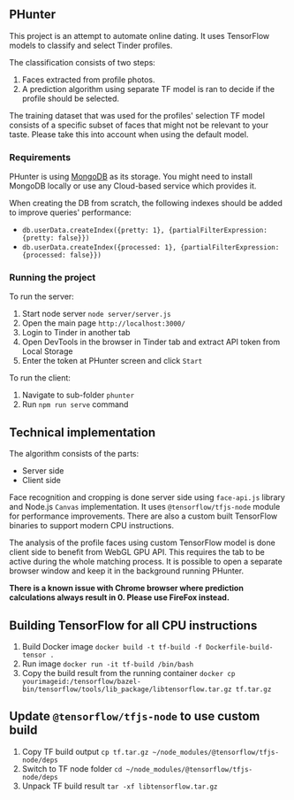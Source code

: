 ## PHunter
This project is an attempt to automate online dating. 
It uses TensorFlow models to classify and select Tinder profiles.

The classification consists of two steps:
1. Faces extracted from profile photos.
2. A prediction algorithm using separate TF model is ran to decide if the profile should be selected.

The training dataset that was used for the profiles' selection TF model consists of a specific subset of faces that might not be relevant to your taste.
Please take this into account when using the default model.

### Requirements
PHunter is using [MongoDB](https://www.mongodb.com/) as its storage.
You might need to install MongoDB locally or use any Cloud-based service which provides it.

When creating the DB from scratch, the following indexes should be added to improve queries' performance:
* `db.userData.createIndex({pretty: 1}, {partialFilterExpression: {pretty: false}})`
* `db.userData.createIndex({processed: 1}, {partialFilterExpression: {processed: false}})`

### Running the project
To run the server:
1. Start node server `node server/server.js`
2. Open the main page `http://localhost:3000/`
3. Login to Tinder in another tab
4. Open DevTools in the browser in Tinder tab and extract API token from Local Storage 
5. Enter the token at PHunter screen and click `Start`

To run the client:
1. Navigate to sub-folder `phunter`
2. Run `npm run serve` command

## Technical implementation
The algorithm consists of the parts:
* Server side
* Client side

Face recognition and cropping is done server side using `face-api.js` library and Node.js `Canvas` implementation.
It uses `@tensorflow/tfjs-node` module for performance improvements. There are also a custom built TensorFlow binaries
to support modern CPU instructions.

The analysis of the profile faces using custom TensorFlow model is done client side to benefit from WebGL GPU API.
This requires the tab to be active during the whole matching process. It is possible to open a separate browser window
and keep it in the background running PHunter.

**There is a known issue with Chrome browser where prediction calculations always result in 0. Please use FireFox instead.**

## Building TensorFlow for all CPU instructions
1. Build Docker image `docker build -t tf-build -f Dockerfile-build-tensor .`
2. Run image `docker run -it tf-build /bin/bash`
3. Copy the build result from the running container `docker cp yourimageid:/tensorflow/bazel-bin/tensorflow/tools/lib_package/libtensorflow.tar.gz tf.tar.gz`

## Update `@tensorflow/tfjs-node` to use custom build
1. Copy TF build output `cp tf.tar.gz ~/node_modules/@tensorflow/tfjs-node/deps`
2. Switch to TF node folder `cd ~/node_modules/@tensorflow/tfjs-node/deps`
3. Unpack TF build result `tar -xf libtensorflow.tar.gz`
